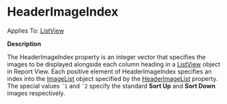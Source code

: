 




<h1 class="heading"><span class="name">HeaderImageIndex</span></h1>

Applies To: [ListView](../a-z/listview.md)


**Description**


The HeaderImageIndex property is an integer vector that specifies the images to be displayed alongside each column heading in a [ListView](../a-z/listview.md) object in Report View. Each positive element of HeaderImageIndex specifies an index into the [ImageList](../a-z/imagelist.md) object specified by the [HeaderImageList](../a-z/headerimagelist.md) property. The special values `¯1` and `¯2` specify the standard **Sort Up** and **Sort Down** images respectively.



